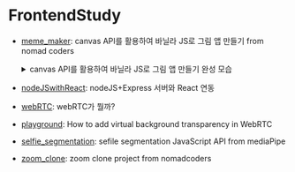 # FrontendStudy

- [meme_maker](https://github.com/choidabom/FrontendStudy/tree/main/meme-maker): canvas API를 활용하여 바닐라 JS로 그림 앱 만들기 from nomad coders
    <details>
    <summary>canvas API를 활용하여 바닐라 JS로 그림 앱 만들기 완성 모습</summary>

    - Reference: https://nomadcoders.co/javascript-for-beginners-2/lobby
    - <img width="60%" src="https://github.com/choidabom/FrontendStudy/assets/48302257/70fb7b41-a186-4c9d-afdf-4c770cc29089"/>

    </details>
- [nodeJSwithReact](https://github.com/choidabom/FrontendStudy/tree/main/nodeJSwithReact): nodeJS+Express 서버와 React 연동
- [webRTC](https://github.com/choidabom/FrontendStudy/blob/main/webRTC.md): webRTC가 뭘까?
- [playground](https://github.com/choidabom/FrontendStudy/tree/main/playground): How to add virtual background transparency in WebRTC
- [selfie_segmentation](https://github.com/choidabom/FrontendStudy/tree/main/selfie-segmentation): sefile segmentation JavaScript API from mediaPipe
- [zoom_clone](https://github.com/choidabom/FrontendStudy/tree/main/zoom-clone): zoom clone project from nomadcoders
